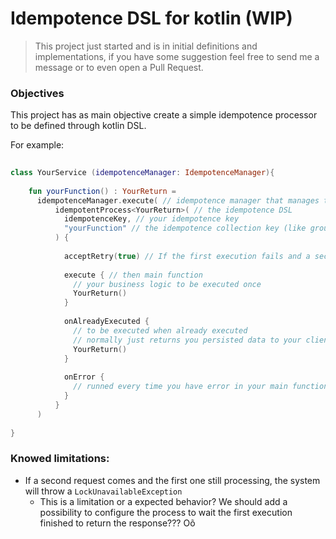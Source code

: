 # Idempotence DSL for kotlin (WIP)

> This project just started and is in initial definitions and implementations, if you have some suggestion feel free to send me a message or to even open a Pull Request.

### Objectives

This project has as main objective create a simple idempotence processor to be defined through kotlin DSL.

For example:

```kotlin
 
class YourService (idempotenceManager: IdempotenceManager){
    
    fun yourFunction() : YourReturn =
      idempotenceManager.execute( // idempotence manager that manages the idempotence to you
          idempotentProcess<YourReturn>( // the idempotence DSL
            idempotenceKey, // your idempotence key
            "yourFunction" // the idempotence collection key (like group) to be used to index idempotents registers
          ) {
           
            acceptRetry(true) // If the first execution fails and a second one comes, the main function will be executed again
  
            execute { // then main function
              // your business logic to be executed once
              YourReturn()
            }
  
            onAlreadyExecuted {
              // to be executed when already executed
              // normally just returns you persisted data to your client
              YourReturn()
            }
  
            onError {
              // runned every time you have error in your main function
            }
          }
      )
  
}

```

### Knowed limitations:

- If a second request comes and the first one still processing, the system will throw a `LockUnavailableException`
  - This is a limitation or a expected behavior? We should add a possibility to configure the process to wait the first execution finished to return the response??? Oõ